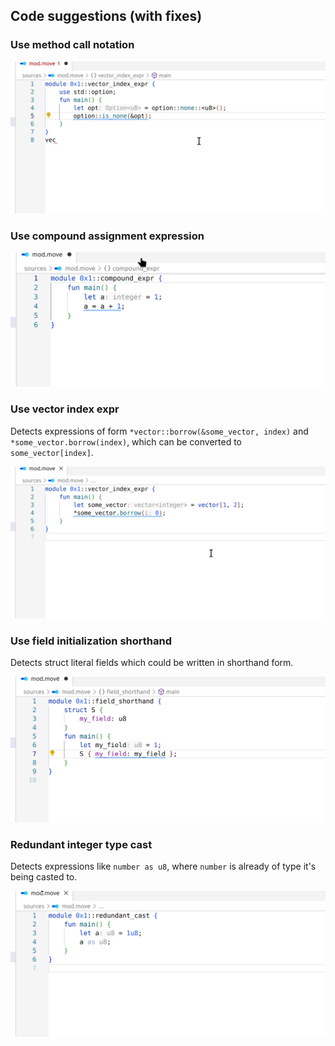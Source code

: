 ## Code suggestions (with fixes)

### Use method call notation

<img src="images/replace_with_method_call.gif" alt="replace_with_method_call" width="650"/>

### Use compound assignment expression

<img src="images/compound_expr.gif" alt="compound_expr" width="650"/>

### Use vector index expr

Detects expressions of form `*vector::borrow(&some_vector, index)` and `*some_vector.borrow(index)`, 
which can be converted to `some_vector[index]`. 

<img src="images/vector_index_expr.gif" alt="vector_index_expr" width="650"/>

### Use field initialization shorthand

Detects struct literal fields which could be written in shorthand form.

<img src="images/field_shorthand.gif" alt="field_shorthand" width="650"/>

### Redundant integer type cast

Detects expressions like `number as u8`, where `number` is already of type it's being casted to.

<img src="images/redundant_cast.gif" alt="redundant_cast" width="650"/>









